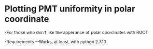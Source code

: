 # Plotting PMT uniformity in polar coordinate
-For those who don't like the apperance of polar coordinates with ROOT

-Requirements
--Works, at least, with python 2.7.10